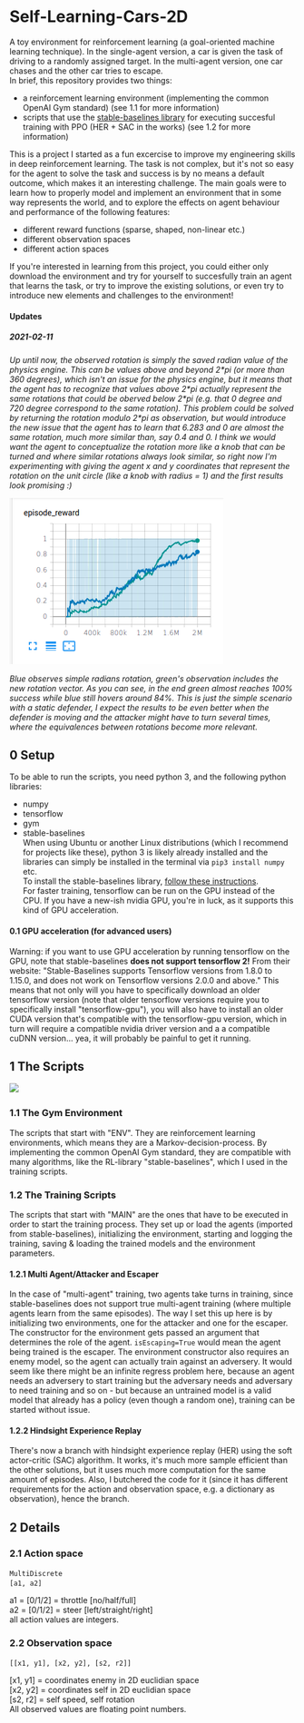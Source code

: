 # Self-Learning-Cars-2D
A toy environment for reinforcement learning (a goal-oriented machine learning technique). In the single-agent version, a car is given the task of driving to a randomly assigned target. In the multi-agent version, one car chases and the other car tries to escape.  
In brief, this repository provides two things:  
- a reinforcement learning environment (implementing the common OpenAI Gym standard) (see 1.1 for more information)
- scripts that use the [stable-baselines library](https://stable-baselines.readthedocs.io/en/master/index.html) for executing succesful training with PPO (HER + SAC in the works) (see 1.2 for more information)

This is a project I started as a fun excercise to improve my engineering skills in deep reinforcement learning.
The task is not complex, but it's not so easy for the agent to solve the task and success is by no means a default outcome, which makes it an interesting challenge. 
The main goals were to learn how to properly model and implement an environment that in some way represents the world, and to explore the effects on agent behaviour and performance of the following features:
- different reward functions (sparse, shaped, non-linear etc.)
- different observation spaces
- different action spaces  

If you're interested in learning from this project, you could either only download the environment and try for yourself to succesfully train an agent that learns the task, or try to improve the existing solutions, or even try to introduce new elements and challenges to the environment!

#### Updates
##### 2021-02-11
*Up until now, the observed rotation is simply the saved radian value of the physics engine. This can be values above and beyond 2\*pi (or more than 360 degrees), which isn't an issue for the physics engine, but it means that the agent has to recognize that values above 2\*pi actually represent the same rotations that could be oberved below 2\*pi (e.g. that 0 degree and 720 degree correspond to the same rotation). This problem could be solved by returning the rotation modulo 2\*pi as observation, but would introduce the new issue that the agent has to learn that 6.283 and 0 are almost the same rotation, much more similar than, say 0.4 and 0. I think we would want the agent to conceptualize the rotation more like a knob that can be turned and where similar rotations always look similar, so right now I'm experimenting with giving the agent x and y coordinates that represent the rotation on the unit circle (like a knob with radius = 1) and the first results look promising :)*

<img src="Pictures/rotvec_green_vs_rad_blue.png"/>  

*Blue observes simple radians rotation, green's observation includes the new rotation vector. As you can see, in the end green almost reaches 100% success while blue still hovers around 84%. This is just the simple scenario with a static defender, I expect the results to be even better when the defender is moving and the attacker might have to turn several times, where the equivalences between rotations become more relevant.*  

## 0 Setup
To be able to run the scripts, you need python 3, and the following python libraries:
- numpy
- tensorflow
- gym
- stable-baselines  
When using Ubuntu or another Linux distributions (which I recommend for projects like these), python 3 is likely already installed and the libraries can simply be installed in the terminal via
```pip3 install numpy``` etc.  
To install the stable-baselines library, [follow these instructions](https://stable-baselines.readthedocs.io/en/master/guide/install.html).  
For faster training, tensorflow can be run on the GPU instead of the CPU. If you have a new-ish nvidia GPU, you're in luck, as it supports this kind of GPU acceleration. 
#### 0.1 GPU acceleration (for advanced users)
Warning: if you want to use GPU acceleration by running tensorflow on the GPU, note that stable-baselines **does not support tensorflow 2!** From their website: "Stable-Baselines supports Tensorflow versions from 1.8.0 to 1.15.0, and does not work on Tensorflow versions 2.0.0 and above." This means that not only will you have to specifically download an older tensorflow version (note that older tensorflow versions require you to specifically install "tensorflow-gpu"), you will also have to install an older CUDA version that's compatible with the tensorflow-gpu version, which in turn will require a compatible nvidia driver version and a a compatible cuDNN version... yea, it will probably be painful to get it running.


## 1 The Scripts  

<img src="Pictures/architecture.svg"/>  
  
### 1.1 The Gym Environment
The scripts that start with "ENV". They are reinforcement learning environments, which means they are a Markov-decision-process. By implementing the common OpenAI Gym standard, they are compatible with many algorithms, like the RL-library "stable-baselines", which I used in the training scripts.
### 1.2 The Training Scripts
The scripts that start with "MAIN" are the ones that have to be executed in order to start the training process. They set up or load the agents (imported from stable-baselines), initializing the environment, starting and logging the training, saving & loading the trained models and the environment parameters.  
#### 1.2.1 Multi Agent/Attacker and Escaper
In the case of "multi-agent" training, two agents take turns in training, since stable-baselines does not support true multi-agent training (where multiple agents learn from the same episodes). The way I set this up here is by initializing two environments, one for the attacker and one for the escaper. The constructor for the environment gets passed an argument that determines the role of the agent. ```isEscaping=True``` would mean the agent being trained is the escaper. The environment constructor also requires an enemy model, so the agent can actually train against an adversery. It would seem like there might be an infinite regress problem here, because an agent needs an adversery to start training but the adversary needs and adversary to need training and so on - but because an untrained model is a valid model that already has a policy (even though a random one), training can be started without issue.
#### 1.2.2 Hindsight Experience Replay
There's now a branch with hindsight experience replay (HER) using the soft actor-critic (SAC) algorithm. It works, it's much more sample efficient than the other solutions, but it uses much more computation for the same amount of episodes. Also, I butchered the code for it (since it has different requirements for the action and observation space, e.g. a dictionary as observation), hence the branch.  


## 2 Details
### 2.1 Action space
```MultiDiscrete```  
```[a1, a2]```  
  
a1 = [0/1/2] = throttle [no/half/full]  
a2 = [0/1/2] = steer [left/straight/right]  
all action values are integers.

### 2.2 Observation space
```[[x1, y1], [x2, y2], [s2, r2]]```  
  
[x1, y1] = coordinates enemy in 2D euclidian space  
[x2, y2] = coordinates self in 2D euclidian space  
[s2, r2] = self speed, self rotation  
All observed values are floating point numbers.

